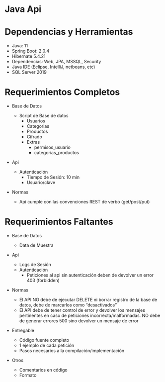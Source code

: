 # Java Api



# Dependencias y Herramientas
 - Java: 11
 - Spring Boot: 2.0.4
 - Hibernate 5.4.21
 - Dependencias: Web, JPA, MSSQL, Security
 - Java IDE (Eclipse,  IntelliJ, netbeans, etc)
 - SQL Server 2019
 
# Requerimientos Completos

 - Base de Datos
    - Script de Base de datos
        -  Usuarios
        -  Categorias
        -  Productos
        -  Cifrado
        -  Extras
            - permisos_usuario
            - categorias_productos
            
- Api
   - Autenticación
       - Tiempo de Sesión: 10 min
       - Usuario/clave
       
- Normas
   - Api cumple con las convenciones REST de verbo (get/post/put)
   
   

   


# Requerimientos Faltantes

 - Base de Datos
    - Data de Muestra
            
- Api
   - Logs de Sesión
   - Autenticación
       -  Peticiones al api sin autenticación deben de devolver un error 403 (forbidden)
       
- Normas
   - El API NO debe de ejecutar DELETE ni borrar registro de la base de datos, debe de marcarlos como
“desactivados”
    - El API debe de tener control de error y devolver los mensajes pertinentes en caso de peticiones
incorrecta/malformadas. NO debe de generar errores 500 sino devolver un mensaje de error

- Entregable
   - Código fuente completo
   - 1 ejemplo de cada petición 
   - Pasos necesarios a la compilación/implementación
    
- Otros
   - Comentarios en código
   - Formato
   